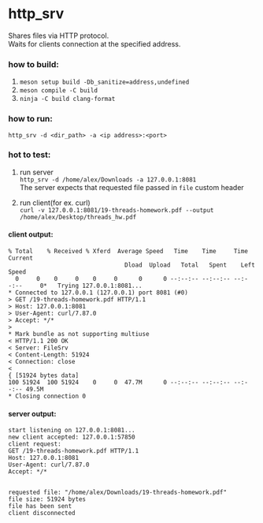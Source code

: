 # http_srv 
Shares files via HTTP protocol.\
Waits for clients connection at the specified address.

### how to build:
1. `meson setup build -Db_sanitize=address,undefined`
2. `meson compile -C build`
3. `ninja -C build clang-format`

### how to run:
`http_srv -d <dir_path> -a <ip address>:<port>`

### hot to test:
1. run server\
`http_srv -d /home/alex/Downloads -a 127.0.0.1:8081`\
The server expects that requested file passed in `file` custom header

2. run client(for ex. curl)\
`curl -v 127.0.0.1:8081/19-threads-homework.pdf --output /home/alex/Desktop/threads_hw.pdf`

#### client output:
```
% Total    % Received % Xferd  Average Speed   Time    Time     Time  Current
                                 Dload  Upload   Total   Spent    Left  Speed
  0     0    0     0    0     0      0      0 --:--:-- --:--:-- --:--:--     0*   Trying 127.0.0.1:8081...
* Connected to 127.0.0.1 (127.0.0.1) port 8081 (#0)
> GET /19-threads-homework.pdf HTTP/1.1
> Host: 127.0.0.1:8081
> User-Agent: curl/7.87.0
> Accept: */*
> 
* Mark bundle as not supporting multiuse
< HTTP/1.1 200 OK
< Server: FileSrv
< Content-Length: 51924
< Connection: close
< 
{ [51924 bytes data]
100 51924  100 51924    0     0  47.7M      0 --:--:-- --:--:-- --:--:-- 49.5M
* Closing connection 0
```

#### server output:
```
start listening on 127.0.0.1:8081...
new client accepted: 127.0.0.1:57850
client request:
GET /19-threads-homework.pdf HTTP/1.1
Host: 127.0.0.1:8081
User-Agent: curl/7.87.0
Accept: */*


requested file: "/home/alex/Downloads/19-threads-homework.pdf"
file size: 51924 bytes
file has been sent
client disconnected
```
